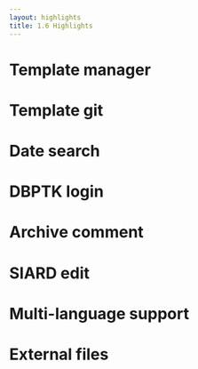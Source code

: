 ```yaml
---
layout: highlights
title: 1.6 Highlights
---
```


# Template manager

# Template git

# Date search

# DBPTK login

# Archive comment

# SIARD edit

# Multi-language support

# External files